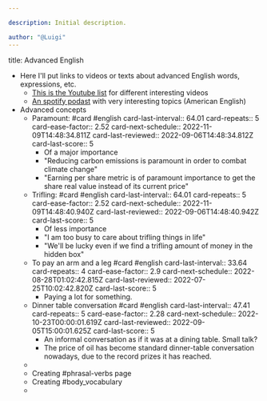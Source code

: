 ```yaml
---

description: Initial description.

author: "@Luigi"
---
```


title: Advanced English

- Here I'll put links to videos or texts about advanced English words, expressions, etc.
	- [This is the Youtube list](https://www.youtube.com/playlist?list=PLp6tEvObvFFPtGIK97KAOsa34CCvrKXJ3) for different interesting videos
	- [An spotify podast](https://open.spotify.com/show/0Ur3B2AmK6wNR008sAsAmo?si=127f8b0960ff4c4b) with very interesting topics (American English)
- Advanced concepts
	- Paramount: #card #english
	  card-last-interval:: 64.01
	  card-repeats:: 5
	  card-ease-factor:: 2.52
	  card-next-schedule:: 2022-11-09T14:48:34.811Z
	  card-last-reviewed:: 2022-09-06T14:48:34.812Z
	  card-last-score:: 5
		- Of a major importance
		- "Reducing carbon emissions is paramount in order to combat climate change"
		- "Earning per share metric is of paramount importance to get the share real value instead of its current price"
	- Trifling: #card #english
	  card-last-interval:: 64.01
	  card-repeats:: 5
	  card-ease-factor:: 2.52
	  card-next-schedule:: 2022-11-09T14:48:40.940Z
	  card-last-reviewed:: 2022-09-06T14:48:40.942Z
	  card-last-score:: 5
		- Of less importance
		- "I am too busy to care about trifling things in life"
		- "We'll be lucky even if we find a trifling amount of money in the hidden box"
	- To pay an arm and a leg #card #english
	  card-last-interval:: 33.64
	  card-repeats:: 4
	  card-ease-factor:: 2.9
	  card-next-schedule:: 2022-08-28T01:02:42.815Z
	  card-last-reviewed:: 2022-07-25T10:02:42.820Z
	  card-last-score:: 5
		- Paying a lot for something.
	- Dinner table conversation #card #english
	  card-last-interval:: 47.41
	  card-repeats:: 5
	  card-ease-factor:: 2.28
	  card-next-schedule:: 2022-10-23T00:00:01.619Z
	  card-last-reviewed:: 2022-09-05T15:00:01.625Z
	  card-last-score:: 5
		- An informal conversation as if it was at a dining table. Small talk?
		- The price of oil has become standard dinner-table conversation nowadays, due to the record prizes it has reached.
	-
	- Creating #phrasal-verbs page
	- Creating #body_vocabulary
	-